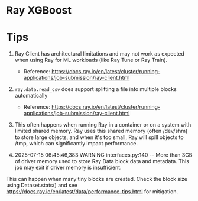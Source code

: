 # Ray XGBoost


# Tips
1. Ray Client has architectural limitations and may not work as expected when using Ray for ML workloads (like Ray Tune or Ray Train).
   - Reference: https://docs.ray.io/en/latest/cluster/running-applications/job-submission/ray-client.html

2. `ray.data.read_csv` does support splitting a file into multiple blocks automatically
   - Reference: https://docs.ray.io/en/latest/cluster/running-applications/job-submission/ray-client.html
  
3. This often happens when running Ray in a container or on a system with limited shared memory. Ray uses this shared memory (often /dev/shm) to store large objects, and when it's too small, Ray will spill objects to /tmp, which can significantly impact performance.

4. 2025-07-15 06:45:46,383	WARNING interfaces.py:140 -- More than 3GB of driver memory used to store Ray Data block data and metadata. This job may exit if driver memory is insufficient.

This can happen when many tiny blocks are created. Check the block size using Dataset.stats() and see https://docs.ray.io/en/latest/data/performance-tips.html for mitigation.
